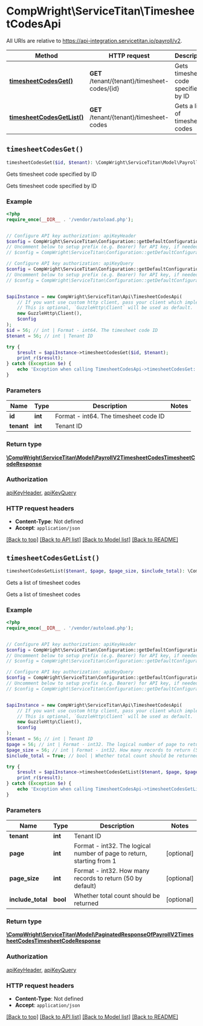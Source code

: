 # CompWright\ServiceTitan\TimesheetCodesApi

All URIs are relative to https://api-integration.servicetitan.io/payroll/v2.

Method | HTTP request | Description
------------- | ------------- | -------------
[**timesheetCodesGet()**](TimesheetCodesApi.md#timesheetCodesGet) | **GET** /tenant/{tenant}/timesheet-codes/{id} | Gets timesheet code specified by ID
[**timesheetCodesGetList()**](TimesheetCodesApi.md#timesheetCodesGetList) | **GET** /tenant/{tenant}/timesheet-codes | Gets a list of timesheet codes


## `timesheetCodesGet()`

```php
timesheetCodesGet($id, $tenant): \CompWright\ServiceTitan\Model\PayrollV2TimesheetCodesTimesheetCodeResponse
```

Gets timesheet code specified by ID

Gets timesheet code specified by ID

### Example

```php
<?php
require_once(__DIR__ . '/vendor/autoload.php');


// Configure API key authorization: apiKeyHeader
$config = CompWright\ServiceTitan\Configuration::getDefaultConfiguration()->setApiKey('ST-App-Key', 'YOUR_API_KEY');
// Uncomment below to setup prefix (e.g. Bearer) for API key, if needed
// $config = CompWright\ServiceTitan\Configuration::getDefaultConfiguration()->setApiKeyPrefix('ST-App-Key', 'Bearer');

// Configure API key authorization: apiKeyQuery
$config = CompWright\ServiceTitan\Configuration::getDefaultConfiguration()->setApiKey('servicetitanapplicationkey', 'YOUR_API_KEY');
// Uncomment below to setup prefix (e.g. Bearer) for API key, if needed
// $config = CompWright\ServiceTitan\Configuration::getDefaultConfiguration()->setApiKeyPrefix('servicetitanapplicationkey', 'Bearer');


$apiInstance = new CompWright\ServiceTitan\Api\TimesheetCodesApi(
    // If you want use custom http client, pass your client which implements `GuzzleHttp\ClientInterface`.
    // This is optional, `GuzzleHttp\Client` will be used as default.
    new GuzzleHttp\Client(),
    $config
);
$id = 56; // int | Format - int64. The timesheet code ID
$tenant = 56; // int | Tenant ID

try {
    $result = $apiInstance->timesheetCodesGet($id, $tenant);
    print_r($result);
} catch (Exception $e) {
    echo 'Exception when calling TimesheetCodesApi->timesheetCodesGet: ', $e->getMessage(), PHP_EOL;
}
```

### Parameters

Name | Type | Description  | Notes
------------- | ------------- | ------------- | -------------
 **id** | **int**| Format - int64. The timesheet code ID |
 **tenant** | **int**| Tenant ID |

### Return type

[**\CompWright\ServiceTitan\Model\PayrollV2TimesheetCodesTimesheetCodeResponse**](../Model/PayrollV2TimesheetCodesTimesheetCodeResponse.md)

### Authorization

[apiKeyHeader](../../README.md#apiKeyHeader), [apiKeyQuery](../../README.md#apiKeyQuery)

### HTTP request headers

- **Content-Type**: Not defined
- **Accept**: `application/json`

[[Back to top]](#) [[Back to API list]](../../README.md#endpoints)
[[Back to Model list]](../../README.md#models)
[[Back to README]](../../README.md)

## `timesheetCodesGetList()`

```php
timesheetCodesGetList($tenant, $page, $page_size, $include_total): \CompWright\ServiceTitan\Model\PaginatedResponseOfPayrollV2TimesheetCodesTimesheetCodeResponse
```

Gets a list of timesheet codes

Gets a list of timesheet codes

### Example

```php
<?php
require_once(__DIR__ . '/vendor/autoload.php');


// Configure API key authorization: apiKeyHeader
$config = CompWright\ServiceTitan\Configuration::getDefaultConfiguration()->setApiKey('ST-App-Key', 'YOUR_API_KEY');
// Uncomment below to setup prefix (e.g. Bearer) for API key, if needed
// $config = CompWright\ServiceTitan\Configuration::getDefaultConfiguration()->setApiKeyPrefix('ST-App-Key', 'Bearer');

// Configure API key authorization: apiKeyQuery
$config = CompWright\ServiceTitan\Configuration::getDefaultConfiguration()->setApiKey('servicetitanapplicationkey', 'YOUR_API_KEY');
// Uncomment below to setup prefix (e.g. Bearer) for API key, if needed
// $config = CompWright\ServiceTitan\Configuration::getDefaultConfiguration()->setApiKeyPrefix('servicetitanapplicationkey', 'Bearer');


$apiInstance = new CompWright\ServiceTitan\Api\TimesheetCodesApi(
    // If you want use custom http client, pass your client which implements `GuzzleHttp\ClientInterface`.
    // This is optional, `GuzzleHttp\Client` will be used as default.
    new GuzzleHttp\Client(),
    $config
);
$tenant = 56; // int | Tenant ID
$page = 56; // int | Format - int32. The logical number of page to return, starting from 1
$page_size = 56; // int | Format - int32. How many records to return (50 by default)
$include_total = True; // bool | Whether total count should be returned

try {
    $result = $apiInstance->timesheetCodesGetList($tenant, $page, $page_size, $include_total);
    print_r($result);
} catch (Exception $e) {
    echo 'Exception when calling TimesheetCodesApi->timesheetCodesGetList: ', $e->getMessage(), PHP_EOL;
}
```

### Parameters

Name | Type | Description  | Notes
------------- | ------------- | ------------- | -------------
 **tenant** | **int**| Tenant ID |
 **page** | **int**| Format - int32. The logical number of page to return, starting from 1 | [optional]
 **page_size** | **int**| Format - int32. How many records to return (50 by default) | [optional]
 **include_total** | **bool**| Whether total count should be returned | [optional]

### Return type

[**\CompWright\ServiceTitan\Model\PaginatedResponseOfPayrollV2TimesheetCodesTimesheetCodeResponse**](../Model/PaginatedResponseOfPayrollV2TimesheetCodesTimesheetCodeResponse.md)

### Authorization

[apiKeyHeader](../../README.md#apiKeyHeader), [apiKeyQuery](../../README.md#apiKeyQuery)

### HTTP request headers

- **Content-Type**: Not defined
- **Accept**: `application/json`

[[Back to top]](#) [[Back to API list]](../../README.md#endpoints)
[[Back to Model list]](../../README.md#models)
[[Back to README]](../../README.md)
